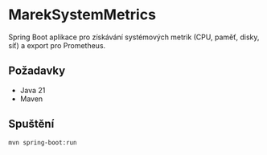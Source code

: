 # MarekSystemMetrics

Spring Boot aplikace pro získávání systémových metrik (CPU, paměť, disky, síť) a export pro Prometheus.

## Požadavky

- Java 21
- Maven

## Spuštění

```bash
mvn spring-boot:run
